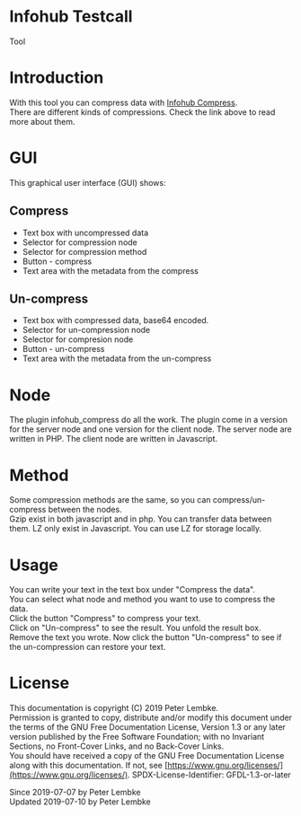 # Infohub Testcall

Tool

# Introduction

With this tool you can compress data with [Infohub Compress](plugin,infohub_compress).  
There are different kinds of compressions. Check the link above to read more about them.

# GUI

This graphical user interface (GUI) shows:

## Compress

* Text box with uncompressed data
* Selector for compression node
* Selector for compression method
* Button - compress
* Text area with the metadata from the compress

## Un-compress

* Text box with compressed data, base64 encoded.
* Selector for un-compression node
* Selector for compresion node
* Button - un-compress
* Text area with the metadata from the un-compress

# Node

The plugin infohub_compress do all the work. The plugin come in a version for the server node and one version for the
client node. The server node are written in PHP. The client node are written in Javascript.

# Method

Some compression methods are the same, so you can compress/un-compress between the nodes.  
Gzip exist in both javascript and in php. You can transfer data between them. LZ only exist in Javascript. You can use
LZ for storage locally.

# Usage

You can write your text in the text box under "Compress the data".  
You can select what node and method you want to use to compress the data.  
Click the button "Compress" to compress your text.   
Click on "Un-compress" to see the result. You unfold the result box.  
Remove the text you wrote. Now click the button "Un-compress" to see if the un-compression can restore your text.

# License

This documentation is copyright (C) 2019 Peter Lembke.  
Permission is granted to copy, distribute and/or modify this document under the terms of the GNU Free Documentation
License, Version 1.3 or any later version published by the Free Software Foundation; with no Invariant Sections, no
Front-Cover Links, and no Back-Cover Links.  
You should have received a copy of the GNU Free Documentation License along with this documentation. If not,
see [https://www.gnu.org/licenses/](https://www.gnu.org/licenses/). SPDX-License-Identifier: GFDL-1.3-or-later

Since 2019-07-07 by Peter Lembke  
Updated 2019-07-10 by Peter Lembke  
